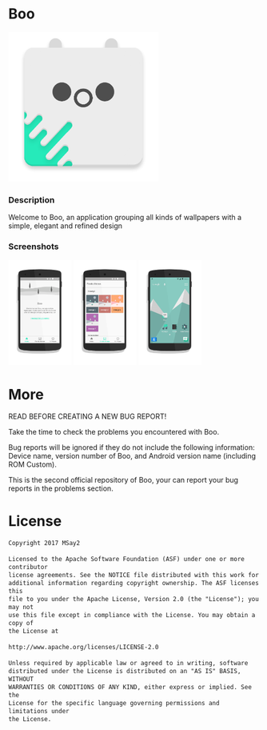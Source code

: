 # Boo

<img src="screenshots/logo_de_boo.png" width="300">

### Description
Welcome to Boo, an application grouping all kinds of wallpapers with a simple, elegant and refined design

### Screenshots
<img src="screenshots/screen_01.png" width="25%">
<img src="screenshots/screen_03.png" width="25%">
<img src="screenshots/screen_02.png" width="25%">

# More
READ BEFORE CREATING A NEW BUG REPORT!

Take the time to check the problems you encountered with Boo.

Bug reports will be ignored if they do not include the following information: Device name, version number of Boo, and Android version name (including ROM Custom).

This is the second official repository of Boo, your can report your bug reports in the problems section.


 # License

```
Copyright 2017 MSay2

Licensed to the Apache Software Foundation (ASF) under one or more contributor
license agreements. See the NOTICE file distributed with this work for
additional information regarding copyright ownership. The ASF licenses this
file to you under the Apache License, Version 2.0 (the "License"); you may not
use this file except in compliance with the License. You may obtain a copy of
the License at

http://www.apache.org/licenses/LICENSE-2.0

Unless required by applicable law or agreed to in writing, software
distributed under the License is distributed on an "AS IS" BASIS, WITHOUT
WARRANTIES OR CONDITIONS OF ANY KIND, either express or implied. See the
License for the specific language governing permissions and limitations under
the License.
```
